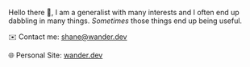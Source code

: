 Hello there 👋, I am a generalist with many interests and I often end up dabbling in many things. _Sometimes_ those things end up being useful.


✉️ Contact me: [shane@wander.dev](mailto:shane@wander.dev)

🌐 Personal Site: [wander.dev](https://wander.dev)
